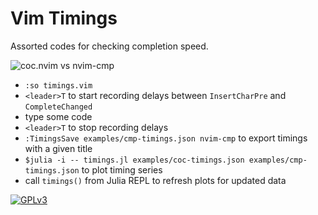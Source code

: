 # Vim Timings

Assorted codes for checking completion speed.

![coc.nvim vs nvim-cmp](https://user-images.githubusercontent.com/1269815/134443783-becb0081-8df0-4ef1-b29b-58fbb5deb6ca.png)

- `:so timings.vim`
- `<leader>T` to start recording delays between `InsertCharPre` and `CompleteChanged`
- type some code
- `<leader>T` to stop recording delays
- `:TimingsSave examples/cmp-timings.json nvim-cmp` to export timings with a given title
- `$julia -i -- timings.jl examples/coc-timings.json examples/cmp-timings.json` to plot timing series
- call `timings()` from Julia REPL to refresh plots for updated data

<a href="https://github.com/oblitum/vim-timings/blob/master/LICENSE.md">
    <img src="https://www.gnu.org/graphics/gplv3-127x51.png" alt="GPLv3">
</a>

